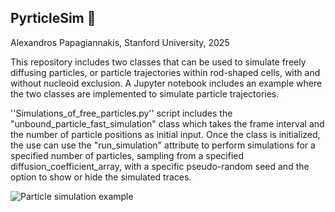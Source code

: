 ## PyrticleSim :8ball: ##

Alexandros Papagiannakis, Stanford University, 2025

This repository includes two classes that can be used to simulate freely diffusing particles, or particle trajectories within rod-shaped cells, with and without nucleoid exclusion.
A Jupyter notebook includes an example where the two classes are implemented to simulate particle trajectories.

''Simulations_of_free_particles.py'' script includes the "unbound_particle_fast_simulation" class which takes the frame interval and the number of particle positions as initial input.
Once the class is initialized, the use can use the "run_simulation" attribute to perform simulations for a specified number of particles, sampling from a specified diffusion_coefficient_array, with a specific pseudo-random seed and the option to show or hide the simulated traces. 


![Particle simulation example](https://github.com/alexSysBio/PyrticleSim/blob/main/Example_maps_movie_nucleoid_confinement_short.gif)
